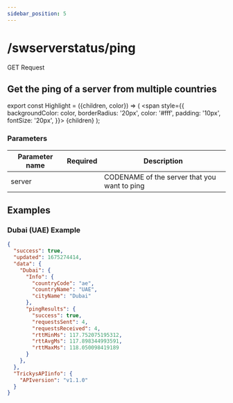 ```yaml
---
sidebar_position: 5
---
```


# /swserverstatus/ping

<Highlight color="#25c2a0">GET Request</Highlight>


## Get the ping of a server from multiple countries

export const Highlight = ({children, color}) => (
  <span
    style={{
      backgroundColor: color,
      borderRadius: '20px',
      color: '#fff',
      padding: '10px',
      fontSize: '20px',
    }}>
    {children}
  </span>
);

### Parameters

| Parameter name    | Required     | Description                                          |
|-------------------|:--------------:|------------------------------------------------------|
| server            | <i class="fas fa-fw fa-check-circle text-success"></i>           | CODENAME of the server that you want to ping         |

## Examples
### Dubai (UAE) Example
```json
{
  "success": true,
  "updated": 1675274414,
  "data": {
    "Dubai": {
      "Info": {
        "countryCode": "ae",
        "countryName": "UAE",
        "cityName": "Dubai"
      },
      "pingResults": {
        "success": true,
        "requestsSent": 4,
        "requestsReceived": 4,
        "rttMinMs": 117.752075195312,
        "rttAvgMs": 117.898344993591,
        "rttMaxMs": 118.050098419189
      }
    },
  },
  "TrickysAPIinfo": {
    "APIversion": "v1.1.0"
  }
}
```